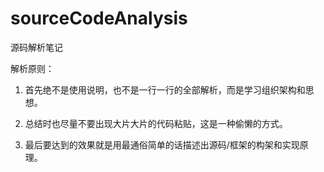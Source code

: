 # sourceCodeAnalysis
源码解析笔记

解析原则：  

1. 首先绝不是使用说明，也不是一行一行的全部解析，而是学习组织架构和思想。

2. 总结时也尽量不要出现大片大片的代码粘贴，这是一种偷懒的方式。

3. 最后要达到的效果就是用最通俗简单的话描述出源码/框架的构架和实现原理。
